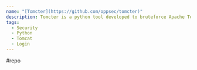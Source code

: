 ```yaml
---
name: "[Tomcter](https://github.com/oppsec/tomcter)"
description: Tomcter is a python tool developed to bruteforce Apache Tomcat manager login with default credentials.
tags:
  - Security
  - Python
  - Tomcat
  - Login
---
```

#repo